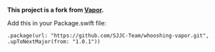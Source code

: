 **This project is a fork from [Vapor](https://github.com/vapor/vapor).**

Add this in your Package.swift file: 

```
.package(url: "https://github.com/SJJC-Team/whooshing-vapor.git", .upToNextMajor(from: "1.0.1"))
```
